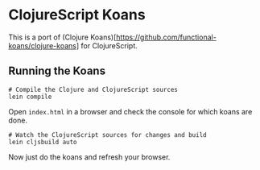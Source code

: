 # ClojureScript Koans

This is a port of (Clojure Koans)[https://github.com/functional-koans/clojure-koans] for ClojureScript.

## Running the Koans

    # Compile the Clojure and ClojureScript sources
    lein compile

Open `index.html` in a browser and check the console for which koans are done.

    # Watch the ClojureScript sources for changes and build
    lein cljsbuild auto

Now just do the koans and refresh your browser.
